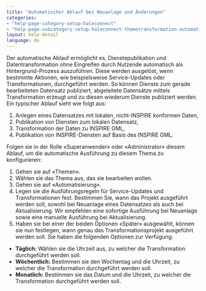 ```yaml
---
title: "Automatischer Ablauf bei Neuanlage und Änderungen"
categories:
- "help-page-category-setup-haleconnect"
- "help-page-subcategory-setup-haleconnect-themetransformation-automation"
layout: help-detail
language: de
---
```


Der automatische Ablauf ermöglicht es, Dienstepublikation und Datentransformation ohne Eingreifen durch Nutzende automatisch als Hintergrund-Prozess auszuführen. Diese werden ausgelöst, wenn bestimmte Aktionen, wie beispielsweise Service-Updates oder Transformationen, durchgeführt werden. So können Dienste zum gerade bearbeiteten Datensatz publiziert, abgeleitete Datensätze mittels Transformation erzeugt und zu diesen wiederum Dienste publiziert werden. Ein typischer Ablauf sieht wie folgt aus:

1. Anlegen eines Datensatzes mit lokalen, nicht-INSPIRE konformen Daten,
1. Publikation von Diensten zum lokalen Datensatz,
1. Transformation der Daten zu INSPIRE GML,
1. Publikation von INSPIRE-Diensten auf Basis des INSPIRE GML.

Folgen sie in der Rolle &laquo;Superanwender&raquo; oder &laquo;Administrator&raquo; diesem Ablauf, um die automatische Ausführung zu diesem Thema zu konfigurieren:

1.	Gehen sie auf &laquo;Themen&raquo;.
2.	Wählen sie das Thema aus, das sie bearbeiten wollen.
3.	Gehen sie auf &laquo;Automatisierung&raquo;.
4.	Legen sie die Ausführungsregeln für Service-Updates und Transformationen fest. Bestimmen Sie, wann das Projekt ausgeführt werden soll, sowohl bei Neuanlage eines Datensatzes als auch bei Aktualisierung. Wir empfehlen eine sofortige Ausführung bei Neuanlage sowie eine manuelle Ausführung bei Aktualisierung.
8.	Haben sie bei einer der beiden Optionen &laquo;Später&raquo; ausgewählt, können sie nun festlegen, wann genau das Transformationsprojekt ausgeführt werden soll. Sie haben die folgenden Optionen zur Verfügung:
  * **Täglich:** Wählen sie die Uhrzeit aus, zu welcher die Transformation durchgeführt werden soll.
  * **Wöchentlich:** Bestimmen sie den Wochentag und die Uhrzeit, zu welcher die Transformation durchgeführt werden soll.
  * **Monatlich:** Bestimmen sie das Datum und die Uhrzeit, zu welcher die Transformation durchgeführt werden soll.
  <br/>
  <img src={require("/images/help/de/automated_publishing.png").default} alt="" title="Automating publishing" class="img-responsive img-inline-help"/>

